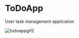 # ToDoApp
User task management application 

![todoappgif2](https://user-images.githubusercontent.com/65333560/127663962-2671ce8f-7821-4de0-977f-65b5e21f10c2.gif)

